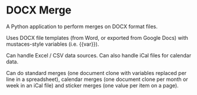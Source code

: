# DOCX Merge
A Python application to perform merges on DOCX format files.

Uses DOCX file templates (from Word, or exported from Google Docs) with mustaces-style variables (i.e. {{var}}).

Can handle Excel / CSV data sources. Can also handle iCal files for calendar data.

Can do standard merges (one document clone with variables replaced per line in a spreadsheet), calendar merges (one document clone per month or week in an iCal file) and sticker merges (one value per item on a page).
